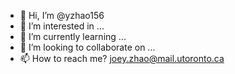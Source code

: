 - 👋 Hi, I’m @yzhao156
- 👀 I’m interested in ...
- 🌱 I’m currently learning ...
- 💞️ I’m looking to collaborate on ...
- 📫 How to reach me? joey.zhao@mail.utoronto.ca

<!---
yzhao156/yzhao156 is a ✨ special ✨ repository because its `README.md` (this file) appears on your GitHub profile.
You can click the Preview link to take a look at your changes.
--->
